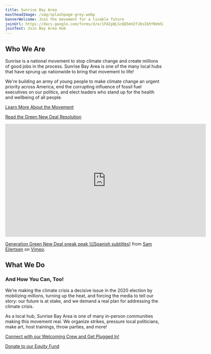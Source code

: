 ```yaml
---
title: Sunrise Bay Area
mastheadImage: /img/splashpage-grey.webp
bannerWelcome: Join the movement for a livable future
joinUrl: https://docs.google.com/forms/d/e/1FAIpQLScQQ5mV2fJ8sIbhYNVm5XwnhAjymxllwMJ0EqIe3bkj-750ew/viewform
joinText: Join Bay Area Hub
---
```

## Who We Are

Sunrise is a national movement to stop climate change and create millions of good jobs in the process. Sunrise Bay Area is one of the many local hubs that have sprung up nationwide to bring that movement to life!

We're building an army of young people to make climate change an urgent priority across America, end the corrupting influence of fossil fuel executives on our politics, and elect leaders who stand up for the health and wellbeing of all people.

<p>
  <a href="https://docs.google.com/document/d/1ayVhE6cH76tCCW2kfI9MnD8T58In9te1XHk4L-0q9-Q/edit" target="_blank" rel="noreferrer">
    Learn More About the Movement
  </a>
</p>

<p>
  <a href="https://www.congress.gov/116/bills/hres109/BILLS-116hres109ih.pdf" target="_blank" rel="noreferrer">
    Read the Green New Deal Resolution
  </a>
</p>

<div class="video-container">
  <iframe src="https://player.vimeo.com/video/387877356" width="640" height="360" frameborder="0" allow="autoplay; fullscreen" title="Generation Green New Deal sneak peak \\[Spanish subtitles]" allowfullscreen></iframe>
  <p>
    <a href="https://vimeo.com/387877356" rel="noreferrer">Generation Green New Deal sneak peak \\[Spanish subtitles]</a> from <a href="https://vimeo.com/sameilertsen" rel="noreferrer">Sam Eilertsen</a> on <a href="https://vimeo.com" rel="noreferrer">Vimeo</a>.
  </p>
</div>

## What We Do

### And How You Can, Too!

We’re making the climate crisis a decisive issue in the 2020 election by mobilizing millions, turning up the heat, and forcing the media to tell our story: our future is at stake, and we demand a real plan for addressing the climate crisis.

As a local hub, Sunrise Bay Area is one of many in-person communities making this movement real. We organize strikes, pressure local politicians, make art, host trainings, throw parties, and more!

<p>
  <a href="https://bit.ly/sunrisenewmembersurvey" target="_blank" rel="noreferrer">
    Connect with our Welcoming Crew and Get Plugged In!
  </a>
</p>

<p>
  <a href="https://secure.actblue.com/donate/sunrisebayarea" target="_blank" rel="noreferrer">
    Donate to our Equity Fund
  </a>
</p>